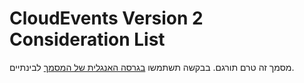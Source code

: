 # CloudEvents Version 2 Consideration List
מסמך זה טרם תורגם. בבקשה תשתמשו [בגרסה האנגלית של המסמך](../../v2.md) לבינתיים.
